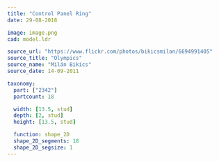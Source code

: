 ```yaml
---
title: "Control Panel Ring"
date: 29-08-2018

image: image.png
cad: model.ldr

source_url: "https://www.flickr.com/photos/bikicsmilan/6694991405"
source_title: "Olympics"
source_name: "Milán Bikics"
source_date: 14-09-2011

taxonomy:
  part: ["2342"]
  partcount: 18

  width: [13.5, stud]
  depth: [2, stud]
  height: [13.5, stud]

  function: shape_2D
  shape_2D_segments: 18
  shape_2D_segsize: 1
---
```


